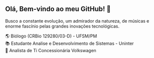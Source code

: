 ## Olá, Bem-vindo ao meu GitHub! 🚀
   
 Busco a constante evolução, um admirador da natureza, de músicas e enorme fascínio pelas grandes inovações tecnológicas.       

🌎 Biólogo (CRBio 129280/03-D) - UFSM/PM      
📚 Estudante Analise e Desenvolvimento de Sistemas - Uninter   
🏢 Analista de Ti Concessionária Volkswagen

